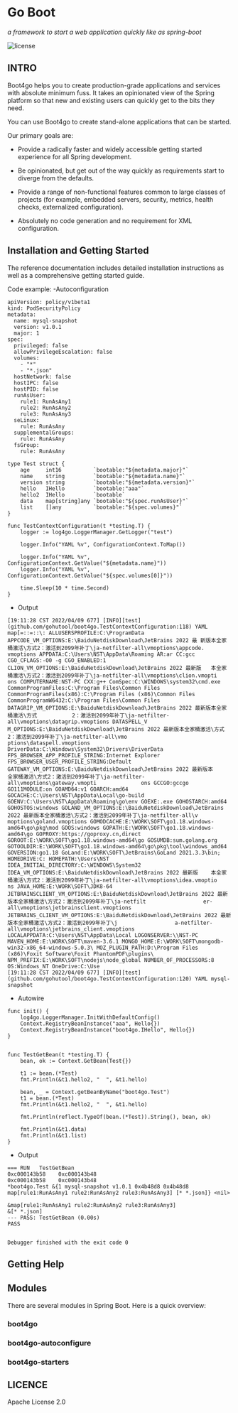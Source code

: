 # Go Boot

*a framework to start a web application quickly like as spring-boot*

![license](https://img.shields.io/badge/license-Apache--2.0-green.svg)

## INTRO

Boot4go helps you to create production-grade applications and services with absolute minimum fuss. It takes an opinionated view of the Spring platform so that new and existing users can quickly get to the bits they need.

You can use Boot4go to create stand-alone applications that can be started.

Our primary goals are:

- Provide a radically faster and widely accessible getting started experience for all Spring development.

- Be opinionated, but get out of the way quickly as requirements start to diverge from the defaults.

- Provide a range of non-functional features common to large classes of projects (for example, embedded servers, security, metrics, health checks, externalized configuration).

- Absolutely no code generation and no requirement for XML configuration.

## Installation and Getting Started

The reference documentation includes detailed installation instructions as well as a comprehensive getting started guide.

Code example:
-Autoconfiguration

```
apiVersion: policy/v1beta1
kind: PodSecurityPolicy
metadata:
  name: mysql-snapshot
  version: v1.0.1
  major: 1
spec:
  privileged: false
  allowPrivilegeEscalation: false
  volumes:
    - "*"
    - "*.json"
  hostNetwork: false
  hostIPC: false
  hostPID: false
  runAsUser:
    rule1: RunAsAny1
    rule2: RunAsAny2
    rule3: RunAsAny3
  seLinux:
    rule: RunAsAny
  supplementalGroups:
    rule: RunAsAny
  fsGroup:
    rule: RunAsAny
```

```
type Test struct {
	age     int16          `bootable:"${metadata.major}"`
	name    string         `bootable:"${metadata.name}"`
	version string         `bootable:"${metadata.version}"`
	hello   IHello         `bootable:"aaa"`
	hello2  IHello         `bootable`
	data    map[string]any `bootable:"${spec.runAsUser}"`
	list    []any          `bootable:"${spec.volumes}"`
}
```

```
func TestContextConfiguration(t *testing.T) {
	logger := log4go.LoggerManager.GetLogger("test")
	
	logger.Info("YAML %v", ConfigurationContext.ToMap())

	logger.Info("YAML %v", ConfigurationContext.GetValue("${metadata.name}"))
	logger.Info("YAML %v", ConfigurationContext.GetValue("${spec.volumes[0]}"))

	time.Sleep(10 * time.Second)
}
```

- Output
```
[19:11:28 CST 2022/04/09 677] [INFO][test] (github.com/gohutool/boot4go.TestContextConfiguration:118) YAML map[=::=::\: ALLUSERSPROFILE:C:\ProgramData APPCODE_VM_OPTIONS:E:\BaiduNetdiskDownload\JetBrains 2022 最 新版本全家桶激活\方式2：激活到2099年补丁\ja-netfilter-all\vmoptions\appcode.                 vmoptions APPDATA:C:\Users\NST\AppData\Roaming AR:ar CC:gcc CGO_CFLAGS:-O0 -g CGO_ENABLED:1 CLION_VM_OPTIONS:E:\BaiduNetdiskDownload\JetBrains 2022 最新版   本全家桶激活\方式2：激活到2099年补丁\ja-netfilter-all\vmoptions\clion.vmopti               ons COMPUTERNAME:NST-PC CXX:g++ ComSpec:C:\WINDOWS\system32\cmd.exe CommonProgramFiles:C:\Program Files\Common Files CommonProgramFiles(x86):C:\Program Files (x86)\Common Files CommonProgramW6432:C:\Program Files\Common Files DATAGRIP_VM_OPTIONS:E:\BaiduNetdiskDownload\JetBrains 2022 最新版本全家桶激活\方式           2：激活到2099年补丁\ja-netfilter-all\vmoptions\datagrip.vmoptions DATASPELL_V       M_OPTIONS:E:\BaiduNetdiskDownload\JetBrains 2022 最新版本全家桶激活\方式2：激活到2099年补丁\ja-netfilter-all\vmo            ptions\dataspell.vmoptions DriverData:C:\Windows\System32\Drivers\DriverData FPS_BROWSER_APP_PROFILE_STRING:Internet Explorer FPS_BROWSER_USER_PROFILE_STRING:Default GATEWAY_VM_OPTIONS:E:\BaiduNetdiskDownload\JetBrains 2022 最新版本     全家桶激活\方式2：激活到2099年补丁\ja-netfilter-all\vmoptions\gateway.vmopti              ons GCCGO:gccgo GO111MODULE:on GOAMD64:v1 GOARCH:amd64 GOCACHE:C:\Users\NST\AppData\Local\go-build GOENV:C:\Users\NST\AppData\Roaming\go\env GOEXE:.exe GOHOSTARCH:amd64 GOHOSTOS:windows GOLAND_VM_OPTIONS:E:\BaiduNetdiskDownload\JetBrains 2022 最新版本全家桶激活\方式2：激活到2099年补丁\ja-netfilter-all\v                  moptions\goland.vmoptions GOMODCACHE:E:\WORK\SOFT\go1.18.windows-amd64\go\pkg\mod GOOS:windows GOPATH:E:\WORK\SOFT\go1.18.windows-amd64\go GOPROXY:https://goproxy.cn,direct GOROOT:E:\WORK\SOFT\go1.18.windows-amd64\go GOSUMDB:sum.golang.org GOTOOLDIR:E:\WORK\SOFT\go1.18.windows-amd64\go\pkg\tool\windows_amd64 GOVERSION:go1.18 GoLand:E:\WORK\SOFT\JetBrains\GoLand 2021.3.3\bin; HOMEDRIVE:C: HOMEPATH:\Users\NST IDEA_INITIAL_DIRECTORY:C:\WINDOWS\System32 IDEA_VM_OPTIONS:E:\BaiduNetdiskDownload\JetBrains 2022 最新版    本全家桶激活\方式2：激活到2099年补丁\ja-netfilter-all\vmoptions\idea.vmoptio               ns JAVA_HOME:E:\WORK\SOFT\JDK8-64 JETBRAINSCLIENT_VM_OPTIONS:E:\BaiduNetdiskDownload\JetBrains 2022 最新版本全家桶激活\方式2：激活到2099年补丁\ja-netfilt                  er-all\vmoptions\jetbrainsclient.vmoptions JETBRAINS_CLIENT_VM_OPTIONS:E:\BaiduNetdiskDownload\JetBrains 2022 最新版本全家桶激活\方式2：激活到2099年补丁\j                  a-netfilter-all\vmoptions\jetbrains_client.vmoptions LOCALAPPDATA:C:\Users\NST\AppData\Local LOGONSERVER:\\NST-PC MAVEN_HOME:E:\WORK\SOFT\maven-3.6.1 MONGO_HOME:E:\WORK\SOFT\mongodb-win32-x86_64-windows-5.0.3\ MOZ_PLUGIN_PATH:D:\Program Files (x86)\Foxit Software\Foxit PhantomPDF\plugins\ NPM_PREFIX:E:\WORK\SOFT\nodejs\node_global NUMBER_OF_PROCESSORS:8 OS:Windows_NT OneDrive:C:\Use
[19:11:28 CST 2022/04/09 677] [INFO][test] (github.com/gohutool/boot4go.TestContextConfiguration:120) YAML mysql-snapshot

```

- Autowire
```
func init() {
	log4go.LoggerManager.InitWithDefaultConfig()
	Context.RegistryBeanInstance("aaa", Hello{})
	Context.RegistryBeanInstance("boot4go.IHello", Hello{})
}


func TestGetBean(t *testing.T) {
	bean, ok := Context.GetBean(Test{})

	t1 := bean.(*Test)
	fmt.Println(&t1.hello2, "  ", &t1.hello)

	bean, _ = Context.getBeanByName("boot4go.Test")
	t1 = bean.(*Test)
	fmt.Println(&t1.hello2, "  ", &t1.hello)

	fmt.Println(reflect.TypeOf(bean.(*Test)).String(), bean, ok)

	fmt.Println(&t1.data)
	fmt.Println(&t1.list)
}
```

- Output
```
=== RUN   TestGetBean
0xc000143b58    0xc000143b48
0xc000143b58    0xc000143b48
*boot4go.Test &{1 mysql-snapshot v1.0.1 0x4b48d8 0x4b48d8 map[rule1:RunAsAny1 rule2:RunAsAny2 rule3:RunAsAny3] [* *.json]} <nil>

&map[rule1:RunAsAny1 rule2:RunAsAny2 rule3:RunAsAny3]    
&[* *.json]
--- PASS: TestGetBean (0.00s)
PASS


Debugger finished with the exit code 0

```


## Getting Help


## Modules


There are several modules in Spring Boot. Here is a quick overview:

### boot4go

### boot4go-autoconfigure

### boot4go-starters


## LICENCE

Apache License 2.0


